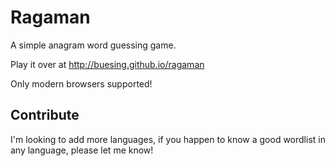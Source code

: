 Ragaman
=======

A simple anagram word guessing game. 

Play it over at http://buesing.github.io/ragaman

Only modern browsers supported!

Contribute
----------

I'm looking to add more languages, if you happen to know a good wordlist in any
language, please let me know!
